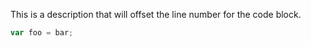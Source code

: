This is a description that will offset the line number for the code block.

```js
var foo = bar;
```
